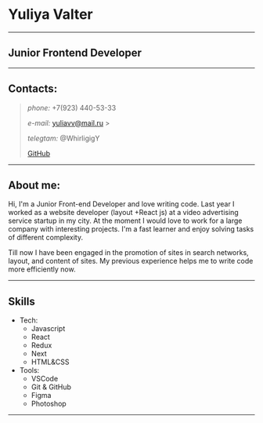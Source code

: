 # Yuliya Valter

---

## Junior Frontend Developer

---

## Contacts:

> _phone:_ +7(923) 440-53-33
>
> _e-mail:_ yuliavv@mail.ru >
>
> _telegtam:_ @WhirligigY
>
> [GitHub](https://github.com/whirligigY)

---

## About me:

Hi, I'm a Junior Front-end Developer and love writing code. Last year I worked as a website developer (layout +React js) at a video advertising service startup in my city. At the moment I would love to work for a large company with interesting projects. I'm a fast learner and enjoy solving tasks of different complexity.

Till now I have been engaged in the promotion of sites in search networks, layout, and content of sites. My previous experience helps me to write code more efficiently now.

---

## Skills

- Tech:
  - Javascript
  - React
  - Redux
  - Next
  - HTML&CSS
- Tools:
  - VSCode
  - Git & GitHub
  - Figma
  - Photoshop

---
